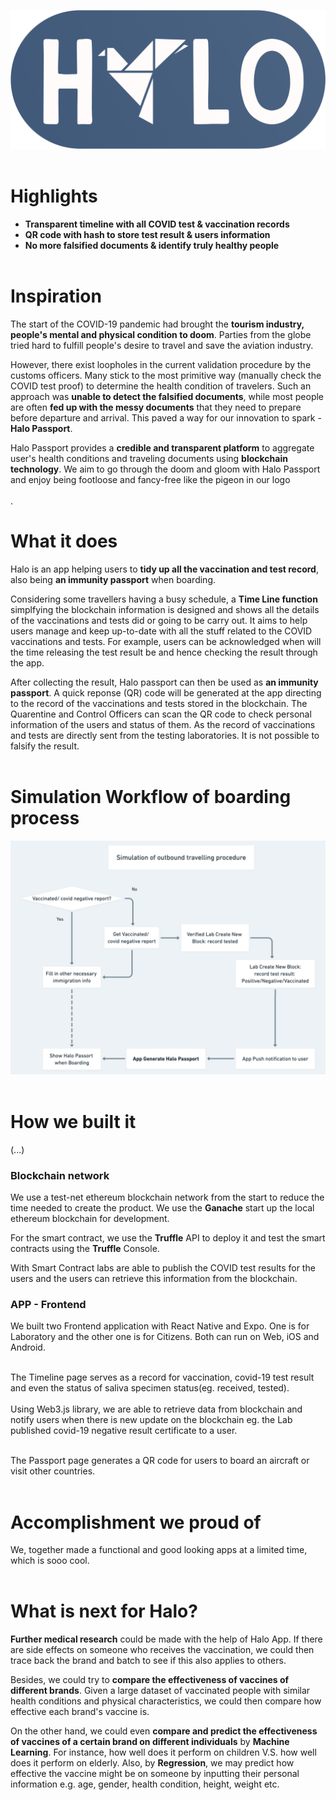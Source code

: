 ![GitHub Logo](/assets/images/appIcon.png) <br/> <br/>

# Highlights

* **Transparent timeline with all COVID test & vaccination records**<br/>
* **QR code with hash to store test result & users information** <br/>
* **No more falsified documents & identify truly healthy people** <br/><br/>

# Inspiration

The start of the COVID-19 pandemic had brought the **tourism industry, people's mental and physical condition to doom**. Parties from the globe tried hard to fulfill people's desire to travel and save the aviation industry. <br/>

However, there exist loopholes in the current validation procedure by the customs officers. Many stick to the most primitive way (manually check the COVID test proof) to determine the health condition of travelers. Such an approach was **unable to detect the falsified documents**, while most people are often **fed up with the messy documents** that they need to prepare before departure and arrival. This paved a way for our innovation to spark - **Halo Passport**. <br/>

Halo Passport provides a **credible and transparent platform** to aggregate user's health conditions and traveling documents using **blockchain technology**. We aim to go through the doom and gloom with Halo Passport and enjoy being footloose and fancy-free like the pigeon in our logo <br/><br/>. 



# What it does

Halo is an app helping users to **tidy up all the vaccination and test record**, also being **an immunity passport** when boarding. <br/>

Considering some travellers having a busy schedule, a **Time Line function** simplfying the blockchain information is designed and shows all the details of the vaccinations and tests did or going to be carry out. It aims to help users manage and keep up-to-date with all the stuff related to the COVID vaccinations and tests. For example, users can be acknowledged when will the time releasing the test result be and hence checking the result through the app. <br/>

After collecting the result, Halo passport can then be used as **an immunity passport**. A quick reponse (QR) code will be generated at the app directing to the record of the vaccinations and tests stored in the blockchain. The Quarentine and Control Officers can scan the QR code to check personal information of the users and status of them. As the record of vaccinations and tests are directly sent from the testing laboratories. It is not possible to falsify the result. <br/> <br/>

# Simulation Workflow of boarding process
![GitHub Logo](/assets/images/flowChart.png) <br/> <br/>

# How we built it
(...)
### Blockchain network 
We use a test-net ethereum blockchain network from the start to reduce the time needed to create the product. We use the **Ganache** start up the local ethereum blockchain for development. 

For the smart contract, we use the **Truffle** API to deploy it and test the smart contracts using the **Truffle** Console. 

With Smart Contract labs are able to publish the COVID test results for the users and the users can retrieve this information from the blockchain. 


### APP - Frontend 

We built two Frontend application with React Native and Expo. One is for Laboratory and the other one is for Citizens. Both can run on Web, iOS and Android.<br/> <br/>

The Timeline page serves as a record for vaccination, covid-19 test result and even the status of saliva specimen status(eg. received, tested).<br/> <br/>
Using Web3.js library, we are able to retrieve data from blockchain and notify users when there is new update on the blockchain eg. the Lab published covid-19 negative result certificate to a user. <br/> <br/>

The Passport page generates a QR code for users to board an aircraft or visit other countries.  <br/> <br/>
# Accomplishment we proud of

We, together made a functional and good looking apps at a limited time, which is sooo cool. <br/> <br/>


# What is next for Halo?
**Further medical research** could be made with the help of Halo App. If there are side effects on someone who receives the vaccination, we could then trace back the brand and batch to see if this also applies to others.

Besides, we could try to **compare the effectiveness of vaccines of different brands**. Given a large dataset of vaccinated people with similar health conditions and physical characteristics, we could then compare how effective each brand's vaccine is.

On the other hand, we could even **compare and predict the effectiveness of vaccines of a certain brand on different individuals** by **Machine Learning**. For instance, how well does it perform on children V.S. how well does it perform on elderly. Also, by **Regression**, we may predict how effective the vaccine might be on someone by inputting their personal information e.g. age, gender, health condition, height, weight etc.
